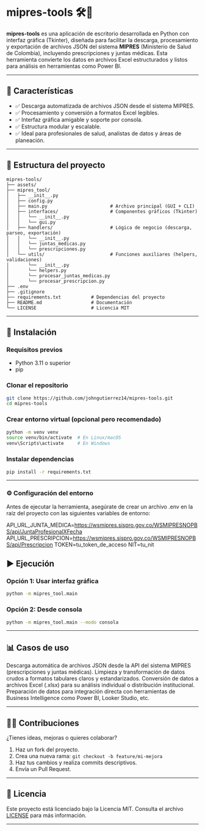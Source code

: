 
# mipres-tools 🛠️📄

**mipres-tools** es una aplicación de escritorio desarrollada en Python con interfaz gráfica (Tkinter), diseñada para facilitar la descarga, procesamiento y exportación de archivos JSON del sistema **MIPRES** (Ministerio de Salud de Colombia), incluyendo prescripciones y juntas médicas. Esta herramienta convierte los datos en archivos Excel estructurados y listos para análisis en herramientas como Power BI.

---

## 🧩 Características

- ✅ Descarga automatizada de archivos JSON desde el sistema MIPRES.
- ✅ Procesamiento y conversión a formatos Excel legibles.
- ✅ Interfaz gráfica amigable y soporte por consola.
- ✅ Estructura modular y escalable.
- ✅ Ideal para profesionales de salud, analistas de datos y áreas de planeación.

---

## 📂 Estructura del proyecto

```
mipres-tools/
├── assets/
├── mipres_tool/
│   ├── __init__.py
│   ├── config.py
│   ├── main.py                       # Archivo principal (GUI + CLI)
│   ├── interfaces/                   # Componentes gráficos (Tkinter)
│   │   └── __init__.py
│   │   └── gui.py
│   ├── handlers/                     # Lógica de negocio (descarga, parseo, exportación)
│   │   └── __init__.py
│   │   └── juntas_medicas.py
│   │   └── prescripciones.py
│   └── utils/                        # Funciones auxiliares (helpers, validaciones)
│       └── __init__.py
│       └── helpers.py
│       └── procesar_juntas_medicas.py
│       └── procesar_prescripcion.py
├── .env
├── .gitignore
├── requirements.txt           # Dependencias del proyecto
├── README.md                  # Documentación
└── LICENSE                    # Licencia MIT
```

---

## 🚀 Instalación

### Requisitos previos
- Python 3.11 o superior
- pip

### Clonar el repositorio

```bash
git clone https://github.com/johngutierrez14/mipres-tools.git
cd mipres-tools
```

### Crear entorno virtual (opcional pero recomendado)

```bash
python -m venv venv
source venv/bin/activate  # En Linux/macOS
venv\Scripts\activate     # En Windows
```

### Instalar dependencias

```bash
pip install -r requirements.txt
```

---
### ⚙️ Configuración del entorno
Antes de ejecutar la herramienta, asegúrate de crear un archivo .env en la raíz del proyecto con las siguientes variables de entorno:

API_URL_JUNTA_MEDICA=https://wsmipres.sispro.gov.co/WSMIPRESNOPBS/api/JuntaProfesionalXFecha
API_URL_PRESCRIPCION=https://wsmipres.sispro.gov.co/WSMIPRESNOPBS/api/Prescripcion
TOKEN=tu_token_de_acceso
NIT=tu_nit

## ▶️ Ejecución

### Opción 1: Usar interfaz gráfica

```bash
python -m mipres_tool.main
```

### Opción 2: Desde consola

```bash
python -m mipres_tool.main --modo consola
```

---

## 📊 Casos de uso

Descarga automática de archivos JSON desde la API del sistema MIPRES (prescripciones y juntas médicas).
Limpieza y transformación de datos crudos a formatos tabulares claros y estandarizados.
Conversión de datos a archivos Excel (.xlsx) para su análisis individual o distribución institucional.
Preparación de datos para integración directa con herramientas de Business Intelligence como Power BI, Looker Studio, etc.


---

## 👩‍💻 Contribuciones

¿Tienes ideas, mejoras o quieres colaborar?

1. Haz un fork del proyecto.
2. Crea una nueva rama: `git checkout -b feature/mi-mejora`
3. Haz tus cambios y realiza commits descriptivos.
4. Envía un Pull Request.

---

## 📄 Licencia

Este proyecto está licenciado bajo la Licencia MIT. Consulta el archivo [LICENSE](LICENSE) para más información.

---